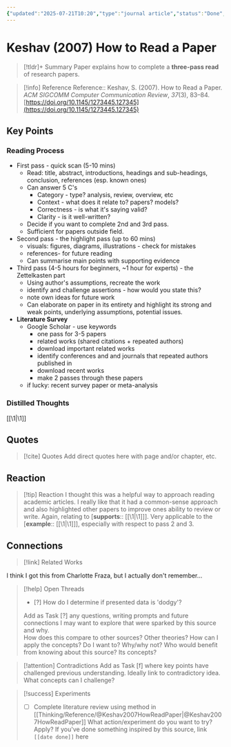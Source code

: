 ```yaml
---
{"updated":"2025-07-21T10:20","type":"journal article","status":"Done","created":"2024-10-28T14:29","dg-publish":true,"noteIcon":"bee","dg-path":"Reference/@Keshav2007HowReadPaper.md","permalink":"/reference/keshav2007-how-read-paper/","dgPassFrontmatter":true}
---
```


# Keshav (2007) How to Read a Paper

>[!tldr]+ Summary
> Paper explains how to complete a **three-pass read** of research papers. 
>

> [!info] Reference 
> Reference:: Keshav, S. (2007). How to Read a Paper. _ACM SIGCOMM Computer Communication Review_, _37_(3), 83–84. [https://doi.org/10.1145/1273445.127345](https://doi.org/10.1145/1273445.127345)

## Key Points 

### Reading Process

- First pass - quick scan (5-10 mins) 
	- Read: title, abstract, introductions, headings and sub-headings, conclusion, references (esp. known ones)
	- Can answer 5 C's
		- Category - type? analysis, review, overview, etc
		- Context - what does it relate to? papers? models? 
		- Correctness - is what it's saying valid?
		- Clarity - is it well-written?
	- Decide if you want to complete 2nd and 3rd pass. 
	- Sufficient for papers outside field. 
- Second pass - the highlight pass (up to 60 mins)
	- visuals: figures, diagrams, illustrations - check for mistakes
	- references- for future reading 
	- Can summarise main points with supporting evidence
- Third pass (4-5 hours for beginners, ~1 hour for experts) - the Zettelkasten part 
	- Using author's assumptions, recreate the work 
	- identify and challenge assertions - how would you state this? 
	- note own ideas for future work 
	- Can elaborate on paper in its entirety and highlight its strong and weak points, underlying assumptions, potential issues. 
- **Literature Survey** 
	- Google Scholar - use keywords 
		- one pass for 3-5 papers 
		- related works (shared citations + repeated authors)
		- download important related works 
		- identify conferences and and journals that repeated authors published in 
		- download recent works 
		- make 2 passes through these papers 
	- if lucky: recent survey paper or meta-analysis

### Distilled Thoughts 
[[\1\|\1]]


## Quotes 

> [!cite] Quotes 
> Add direct quotes here with page and/or chapter, etc.

## Reaction 
> [!tip] Reaction 
> I thought this was a helpful way to approach reading academic articles. I really like that it had a common-sense approach and also highlighted other papers to improve ones ability to review or write. Again, relating to [**supports**:: [[\1\|\1]]]. 
> Very applicable to the [**example**:: [[\1\|\1]]], especially with respect to pass 2 and 3. 

## Connections  

> [!link] Related Works 


I think I got this from Charlotte Fraza, but I actually don't remember... 



> [!help] Open Threads
> - [?] How do I determine if presented data is 'dodgy'?
> 
> Add as Task [?] any questions, writing prompts and future connections I may want to explore that were sparked by this source and why.  
> How does this compare to other sources? Other theories?
> How can I apply the concepts? Do I want to? Why/why not?
> Who would benefit from knowing about this source? Its concepts? 

> [!attention] Contradictions 
> Add as Task [f] where key points have challenged previous understanding. Ideally link to contradictory idea. 
> What concepts can I challenge? 

> [!success] Experiments 
> -[ ] Complete literature review using method in [[Thinking/Reference/@Keshav2007HowReadPaper\|@Keshav2007HowReadPaper]]
> What action/experiment do you want to try? Apply? 
> If you've done something inspired by this source, link `[[date done]]` here
